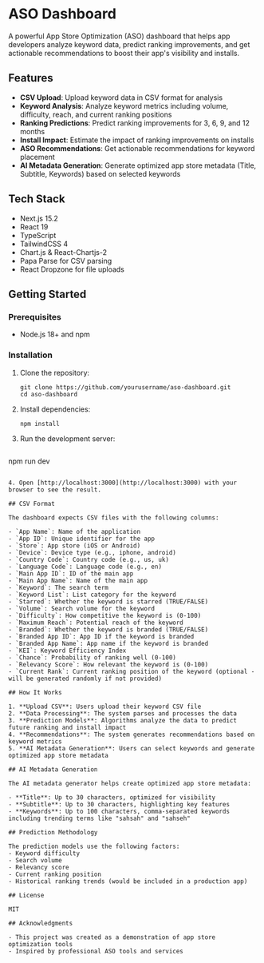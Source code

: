 # ASO Dashboard

A powerful App Store Optimization (ASO) dashboard that helps app developers analyze keyword data, predict ranking improvements, and get actionable recommendations to boost their app's visibility and installs.

## Features

- **CSV Upload**: Upload keyword data in CSV format for analysis
- **Keyword Analysis**: Analyze keyword metrics including volume, difficulty, reach, and current ranking positions
- **Ranking Predictions**: Predict ranking improvements for 3, 6, 9, and 12 months
- **Install Impact**: Estimate the impact of ranking improvements on installs
- **ASO Recommendations**: Get actionable recommendations for keyword placement
- **AI Metadata Generation**: Generate optimized app store metadata (Title, Subtitle, Keywords) based on selected keywords

## Tech Stack

- Next.js 15.2
- React 19
- TypeScript
- TailwindCSS 4
- Chart.js & React-Chartjs-2
- Papa Parse for CSV parsing
- React Dropzone for file uploads

## Getting Started

### Prerequisites

- Node.js 18+ and npm

### Installation

1. Clone the repository:
   ```
   git clone https://github.com/yourusername/aso-dashboard.git
   cd aso-dashboard
   ```

2. Install dependencies:
   ```
   npm install
   ```

3. Run the development server:
   ```
npm run dev
   ```

4. Open [http://localhost:3000](http://localhost:3000) with your browser to see the result.

## CSV Format

The dashboard expects CSV files with the following columns:

- `App Name`: Name of the application
- `App ID`: Unique identifier for the app
- `Store`: App store (iOS or Android)
- `Device`: Device type (e.g., iphone, android)
- `Country Code`: Country code (e.g., us, uk)
- `Language Code`: Language code (e.g., en)
- `Main App ID`: ID of the main app
- `Main App Name`: Name of the main app
- `Keyword`: The search term
- `Keyword List`: List category for the keyword
- `Starred`: Whether the keyword is starred (TRUE/FALSE)
- `Volume`: Search volume for the keyword
- `Difficulty`: How competitive the keyword is (0-100)
- `Maximum Reach`: Potential reach of the keyword
- `Branded`: Whether the keyword is branded (TRUE/FALSE)
- `Branded App ID`: App ID if the keyword is branded
- `Branded App Name`: App name if the keyword is branded
- `KEI`: Keyword Efficiency Index
- `Chance`: Probability of ranking well (0-100)
- `Relevancy Score`: How relevant the keyword is (0-100)
- `Current Rank`: Current ranking position of the keyword (optional - will be generated randomly if not provided)

## How It Works

1. **Upload CSV**: Users upload their keyword CSV file
2. **Data Processing**: The system parses and processes the data
3. **Prediction Models**: Algorithms analyze the data to predict future ranking and install impact
4. **Recommendations**: The system generates recommendations based on keyword metrics
5. **AI Metadata Generation**: Users can select keywords and generate optimized app store metadata

## AI Metadata Generation

The AI metadata generator helps create optimized app store metadata:

- **Title**: Up to 30 characters, optimized for visibility
- **Subtitle**: Up to 30 characters, highlighting key features
- **Keywords**: Up to 100 characters, comma-separated keywords including trending terms like "sahsah" and "sahseh"

## Prediction Methodology

The prediction models use the following factors:
- Keyword difficulty
- Search volume
- Relevancy score
- Current ranking position
- Historical ranking trends (would be included in a production app)

## License

MIT

## Acknowledgments

- This project was created as a demonstration of app store optimization tools
- Inspired by professional ASO tools and services
